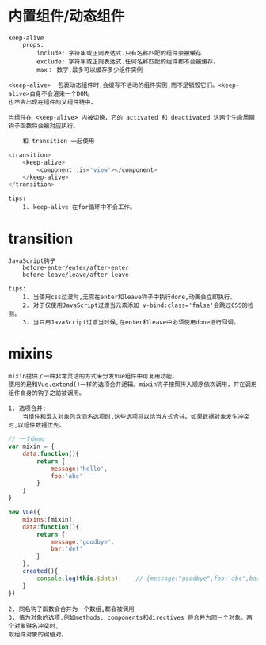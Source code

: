 # 内置组件/动态组件

    keep-alive
        props:
            include: 字符串或正则表达式.只有名称匹配的组件会被缓存
            exclude: 字符串或正则表达式.任何名称匹配的组件都不会被缓存。
            max： 数字,最多可以缓存多少组件实例
            
    <keep-alive>  包裹动态组件时,会缓存不活动的组件实例,而不是销毁它们。<keep-alive>自身不会渲染一个DOM。
    也不会出现在组件的父组件链中。
    
    当组件在 <keep-alive> 内被切换，它的 activated 和 deactivated 这两个生命周期钩子函数将会被对应执行。
		
		和 transition 一起使用
```js
<transition>
	<keep-alive>
		<component :is='view'></component>
	</keep-alive>
</transition>
```
	tips:
		1. keep-alive 在for循环中不会工作。

# transition
	
	JavaScript钩子
		before-enter/enter/after-enter
		before-leave/leave/after-leave
		
	tips:
		1. 当使用css过渡时,无需在enter和leave钩子中执行done,动画会立即执行。
		2. 对于仅使用JavaScript过渡当元素添加 v-bind:class='false'会跳过CSS的检测。
		3. 当只用JavaScript过渡当时候,在enter和leave中必须使用done进行回调。

# mixins
	
	mixin提供了一种非常灵活的方式来分发Vue组件中可复用功能。
	使用的是和Vue.extend()一样的选项合并逻辑。mixin钩子按照传入顺序依次调用，并在调用组件自身的钩子之前被调用。
	
	1. 选项合并:
		当组件和混入对象包含同名选项时,这些选项将以恰当方式合并。如果数据对象发生冲突时,以组件数据优先。
```js
// 一个demo
var mixin = {
	data:function(){
		return {
			message:'hello',
			foo:'abc'
		}
	}
}

new Vue({
	mixins:[mixin],
	data:function(){
		return {
			message:'goodbye',
			bar:'def'
		}
	},
	created(){
		console.log(this.$data);	// {message:"goodbye",foo:'abc',bar:'def'}
	}
})
```
	2. 同名钩子函数会合并为一个数组,都会被调用
	3. 值为对象的选项,例如methods, components和directives 将合并为同一个对象。两个对象键名冲突时,
	取组件对象的键值对。